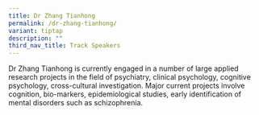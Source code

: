 ```yaml
---
title: Dr Zhang Tianhong
permalink: /dr-zhang-tianhong/
variant: tiptap
description: ""
third_nav_title: Track Speakers
---
```

<p></p>
<p>Dr Zhang Tianhong is currently engaged in a number of large applied research
projects in the field of psychiatry, clinical psychology, cognitive psychology,
cross-cultural investigation. Major current projects involve cognition,
bio-markers, epidemiological studies, early identification of mental disorders
such as schizophrenia.</p>